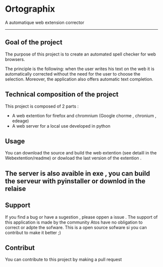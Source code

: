 # Ortographix
A automatique web extension corrector

---

## Goal of the project

The purpose of this project is to create an automated spell checker for web browsers.

The principle is the following: when the user writes his text on the web it is automatically corrected without 
the need for the user to choose the selection. Moreover, the application also offers automatic text completion.

## Technical composition of the project

This project is composed of 2 parts :
- A web extention for firefox and chromnium (Google chorme , chronium , edeage)
- A web server for a local use developed in python

## Usage

You can download the source and build the web extention (see detaill in the Webextention/readme) 
or dowload the last version of the extention . 

The server is also avaible in exe , you can build the serveur with pyinstaller or downlod in the relaise
---
## Support 

If you find a bug or have a sugestion , please oppen a issue . The support of this application is made by the community Atos have no obligation to correct or adpte the sofware.
This is a open source sofware si you can contribut to make it better ;) 

## Contribut

You can contribute to this project by making a pull request 
